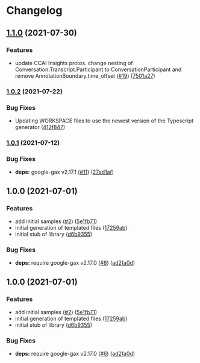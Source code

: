# Changelog

## [1.1.0](https://www.github.com/googleapis/nodejs-contact-center-insights/compare/v1.0.2...v1.1.0) (2021-07-30)


### Features

* update CCAI Insights protos. change nesting of Conversation.Transcript.Participant to ConversationParticipant and remove AnnotationBoundary.time_offset ([#19](https://www.github.com/googleapis/nodejs-contact-center-insights/issues/19)) ([7501a27](https://www.github.com/googleapis/nodejs-contact-center-insights/commit/7501a276f8159fb7fdc21aad1a19d108fde61c8a))

### [1.0.2](https://www.github.com/googleapis/nodejs-contact-center-insights/compare/v1.0.1...v1.0.2) (2021-07-22)


### Bug Fixes

* Updating WORKSPACE files to use the newest version of the Typescript generator ([412f847](https://www.github.com/googleapis/nodejs-contact-center-insights/commit/412f8476941e3e78c9e1bb3f1395ce7acfd3e2a8))

### [1.0.1](https://www.github.com/googleapis/nodejs-contact-center-insights/compare/v1.0.0...v1.0.1) (2021-07-12)


### Bug Fixes

* **deps:** google-gax v2.17.1 ([#11](https://www.github.com/googleapis/nodejs-contact-center-insights/issues/11)) ([27ad1af](https://www.github.com/googleapis/nodejs-contact-center-insights/commit/27ad1af2a8daed27b3f391003c64ad57239cbe52))

## 1.0.0 (2021-07-01)


### Features

* add initial samples ([#2](https://www.github.com/googleapis/nodejs-contact-center-insights/issues/2)) ([5e1fb71](https://www.github.com/googleapis/nodejs-contact-center-insights/commit/5e1fb71f5d062bae414791b9d314c8c73b09b290))
* initial generation of templated files ([17259ab](https://www.github.com/googleapis/nodejs-contact-center-insights/commit/17259ab8f027237f58bfbbe989916898375e2001))
* initial stub of library ([d6b9355](https://www.github.com/googleapis/nodejs-contact-center-insights/commit/d6b9355d0a070e06bda7d88e5887201380a5fb30))


### Bug Fixes

* **deps:** require google-gax v2.17.0 ([#6](https://www.github.com/googleapis/nodejs-contact-center-insights/issues/6)) ([ad2fa0d](https://www.github.com/googleapis/nodejs-contact-center-insights/commit/ad2fa0d1faab922e489c7c7cfc5efa1439609d60))

## 1.0.0 (2021-07-01)


### Features

* add initial samples ([#2](https://www.github.com/googleapis/nodejs-contact-center-insights/issues/2)) ([5e1fb71](https://www.github.com/googleapis/nodejs-contact-center-insights/commit/5e1fb71f5d062bae414791b9d314c8c73b09b290))
* initial generation of templated files ([17259ab](https://www.github.com/googleapis/nodejs-contact-center-insights/commit/17259ab8f027237f58bfbbe989916898375e2001))
* initial stub of library ([d6b9355](https://www.github.com/googleapis/nodejs-contact-center-insights/commit/d6b9355d0a070e06bda7d88e5887201380a5fb30))


### Bug Fixes

* **deps:** require google-gax v2.17.0 ([#6](https://www.github.com/googleapis/nodejs-contact-center-insights/issues/6)) ([ad2fa0d](https://www.github.com/googleapis/nodejs-contact-center-insights/commit/ad2fa0d1faab922e489c7c7cfc5efa1439609d60))
